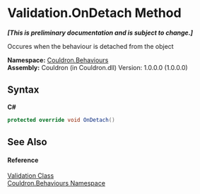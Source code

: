 # Validation.OnDetach Method 
 _**\[This is preliminary documentation and is subject to change.\]**_

Occures when the behaviour is detached from the object

**Namespace:**&nbsp;<a href="N_Couldron_Behaviours">Couldron.Behaviours</a><br />**Assembly:**&nbsp;Couldron (in Couldron.dll) Version: 1.0.0.0 (1.0.0.0)

## Syntax

**C#**<br />
``` C#
protected override void OnDetach()
```


## See Also


#### Reference
<a href="T_Couldron_Behaviours_Validation">Validation Class</a><br /><a href="N_Couldron_Behaviours">Couldron.Behaviours Namespace</a><br />